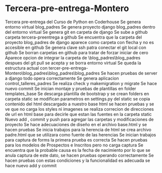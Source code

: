 # Tercera-pre-entrega-Montero
Tercera pre-entrega del Curso de Python en Coderhouse
Se genera entorno virtual blog_padres
Se genera proyecto django blog_padres dentro del entorno virtual
Se genera git en carpeta de django
Se sube a github carpeta tercera-preentrega a github
Se encuentra que la carpeta del proyecto blog_padres de django aparece como carpeta con flecha y no es accesible en github
Se genera clave ssh patra conectar el git local con github
Se borran carpetas en github para tratar de forzar iniciar de cero
Aparece opcion de integrar la carpeta de \blog_padres\blog_padres despues del git pull se acepta y se borra entorno virtual
Se queda la estructura actual con tercer-pre-entrega-Montero\blog_padres\blog_padres\blog_padres
Se hacen pruebas de server a django todo opera correctamente
Se genera aplicacion control_talleres_padres
Se realiza check y makemigration y migrate
Se hace nuevo commit
Se inician montaje y pruebas de plantillas en folder templates_base
Se descarga plantilla de bootstrap y se crean folders en carpeta static
se modifican parametros en settings.py del static
se copia contenido del html descargado a nuestro base html
se hacen pruebas y se ve que no carga los styles ni imagenes
se realiza correcion de direcciones de url en html base para decirle que estan las fuentes en la carpeta static
Nuevo add , commit y push para agregar las carpetas y modificaciones de proyecto
Se hace adecuaciones de diseño en el archivo base.html y se hacen pruebas
Se inicia trabajos para la herencia de html se crea archivo padre.html que se utilizara como fuente de las herencias
Se inician trabajos para captura de forms la primera prueba es correcta
Se hacen pruebas para los modelos de Prospectos e Inscritos pero no carga captura
Se encuentra que la probable causa es la fecha de nacimiento por lo que se anula captura de este dato, se hacen pruebas operando correctamente
Se hacen pruebas con estas condiciones y la funcionalidad es adecuada se hace nuevo add y commit

